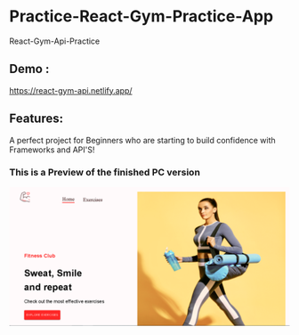 # Practice-React-Gym-Practice-App

React-Gym-Api-Practice

## Demo :

https://react-gym-api.netlify.app/

## Features:

A perfect project for Beginners who are starting to build confidence with Frameworks and API'S!

### This is a Preview of the finished PC version

![Getting Started](./src/assets/images/Gym-practice.PNG)